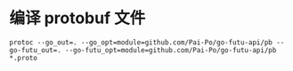 # 编译 protobuf 文件

```
protoc --go_out=. --go_opt=module=github.com/Pai-Po/go-futu-api/pb --go-futu_out=. --go-futu_opt=module=github.com/Pai-Po/go-futu-api/pb *.proto
```

